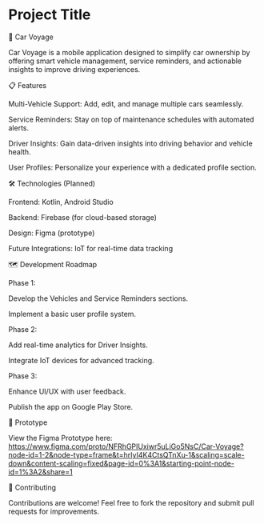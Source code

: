 
# Project Title

🚗 Car Voyage

Car Voyage is a mobile application designed to simplify car ownership by offering smart vehicle management, service reminders, and actionable insights to improve driving experiences.

📋 Features

Multi-Vehicle Support: 
Add, edit, and manage multiple cars seamlessly.

Service Reminders: Stay on top of maintenance schedules with automated alerts.

Driver Insights: Gain data-driven insights into driving behavior and vehicle health.

User Profiles: Personalize your experience with a dedicated profile section.

🛠️ Technologies (Planned)

Frontend: Kotlin, Android Studio

Backend: Firebase (for cloud-based storage)

Design: Figma (prototype)

Future Integrations: IoT for real-time data tracking

🗺️ Development Roadmap

Phase 1:

Develop the Vehicles and Service Reminders sections.

Implement a basic user profile system.


Phase 2:

Add real-time analytics for Driver Insights.

Integrate IoT devices for advanced tracking.

Phase 3:

Enhance UI/UX with user feedback.

Publish the app on Google Play Store.

📂 Prototype

View the Figma Prototype here: 
https://www.figma.com/proto/NFRhGPIUxiwr5uLjGo5NsC/Car-Voyage?node-id=1-2&node-type=frame&t=hrIyI4K4CtsQTnXu-1&scaling=scale-down&content-scaling=fixed&page-id=0%3A1&starting-point-node-id=1%3A2&share=1

🤝 Contributing

Contributions are welcome!
Feel free to fork the repository and submit pull requests for improvements.

